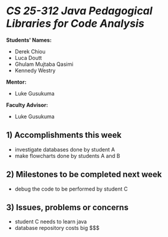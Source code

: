 # *CS 25-312 Java Pedagogical Libraries for Code Analysis*

**Students' Names:**
* Derek Chiou
* Luca Doutt
* Ghulam Mujtaba Qasimi
* Kennedy Westry

**Mentor:**
* Luke Gusukuma

**Faculty Advisor:**
* Luke Gusukuma

## 1) Accomplishments this week ##
* investigate databases done by student A
* make flowcharts done by students A and B

## 2) Milestones to be completed next week ##
* debug the code to be performed by student C

## 3) Issues, problems or concerns ##
* student C needs to learn java
* database repository costs big $$$

